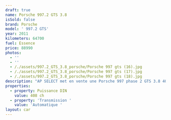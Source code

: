 ```yaml
---
draft: true
name: Porsche 997.2 GTS 3.8
isSold: false
brand: Porsche
model: ' 997.2 GTS'
year: 2011
kilometers: 64700
fuel: Essence
price: 88990
photos:
  - ''
  - ''
  - /./assets/997.2_GTS_3.8_porsche/Porsche 997 gts (16).jpg
  - /./assets/997.2_GTS_3.8_porsche/Porsche 997 gts (17).jpg
  - /./assets/997.2_GTS_3.8_porsche/Porsche 997 gts (18).jpg
description: "AP SELECT met en vente une Porsche 997 phase 2 GTS 3.8 408ch PDK.\n\nModèle du 07/2011 avec 64700km.\n\nCouleur blanc Carrara, intérieur cuir rouge Carrera\n\nCarte Grise française \U0001F1EB\U0001F1F7 sans malus.\n\nVendue avec une garantie 6 mois.\n\nLe véhicule est en parfait état avec carnet complet et historique suivi.\n\nLes pneus et freins sont récents, aucun frais a prévoir.\n\nÉquipements et options :\n- Boîte PDK\n- Toit ouvrant électrique\n- Freinage sport étriers rouge\n- Pack Chrono plus\n- Echappement sport PSE\n- Suspensions PASM+\n- Jantes 20\" GTS écrou central\n- Intérieur Cuir étendu rouge Carrera\n- Système Audio BOSE\n- Sièges Sport + électrique 14 voies\n- Sièges chauffants à mémoire\n- Écussons Porsche sur les appuis tête\n- Volant Sport plus cuir\n- Phares PDLS +\n- Projecteurs de jour à LED\n- Fond de compteur quartz\n- Régulateur de vitesse\n- Aide au stationnement AR\n- Affichage multifonctions plus\n- Climatisation automatique\n- Éclairage et essuie-glaces automatique\n- Rétroviseurs électriques et chauffants\n- Rétroviseurs int / ext Electrochrome\n- Éclairage d’ambiance\n\nDisponible et visible sur RDV pour acheteur sérieux.\n\nPossibilité d'une garantie 3, 6 ou 12 mois en supplément.\n\nRéalisation des démarches d'immatriculation.\n\nAP SELECT c'est des solutions de courtage et conciergerie sur mesure pour profiter librement de sa passion et de son patrimoine.\n\nPrenez le volant, AP SELECT s'occupe du reste."
properties:
  - property: Puissance DIN
    value: 408 ch
  - property: 'Transmission '
    value: 'Automatique '
layout: car
---
```


